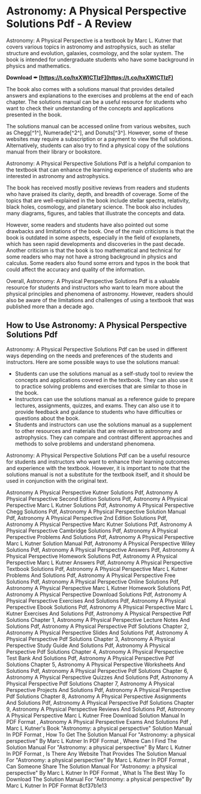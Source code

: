 # Astronomy: A Physical Perspective Solutions Pdf - A Review
 
Astronomy: A Physical Perspective is a textbook by Marc L. Kutner that covers various topics in astronomy and astrophysics, such as stellar structure and evolution, galaxies, cosmology, and the solar system. The book is intended for undergraduate students who have some background in physics and mathematics.
 
**Download ✒ [https://t.co/hxXWICTlzF](https://t.co/hxXWICTlzF)**


 
The book also comes with a solutions manual that provides detailed answers and explanations to the exercises and problems at the end of each chapter. The solutions manual can be a useful resource for students who want to check their understanding of the concepts and applications presented in the book.
 
The solutions manual can be accessed online from various websites, such as Chegg[^1^], Numerade[^2^], and Donuts[^3^]. However, some of these websites may require a subscription or a payment to view the full solutions. Alternatively, students can also try to find a physical copy of the solutions manual from their library or bookstore.
 
Astronomy: A Physical Perspective Solutions Pdf is a helpful companion to the textbook that can enhance the learning experience of students who are interested in astronomy and astrophysics.

The book has received mostly positive reviews from readers and students who have praised its clarity, depth, and breadth of coverage. Some of the topics that are well-explained in the book include stellar spectra, relativity, black holes, cosmology, and planetary science. The book also includes many diagrams, figures, and tables that illustrate the concepts and data.
 
However, some readers and students have also pointed out some drawbacks and limitations of the book. One of the main criticisms is that the book is outdated in some aspects, especially in the field of exoplanets, which has seen rapid developments and discoveries in the past decade. Another criticism is that the book is too mathematical and technical for some readers who may not have a strong background in physics and calculus. Some readers also found some errors and typos in the book that could affect the accuracy and quality of the information.
 
Overall, Astronomy: A Physical Perspective Solutions Pdf is a valuable resource for students and instructors who want to learn more about the physical principles and phenomena of astronomy. However, readers should also be aware of the limitations and challenges of using a textbook that was published more than a decade ago.

## How to Use Astronomy: A Physical Perspective Solutions Pdf
 
Astronomy: A Physical Perspective Solutions Pdf can be used in different ways depending on the needs and preferences of the students and instructors. Here are some possible ways to use the solutions manual:
 
- Students can use the solutions manual as a self-study tool to review the concepts and applications covered in the textbook. They can also use it to practice solving problems and exercises that are similar to those in the book.
- Instructors can use the solutions manual as a reference guide to prepare lectures, assignments, quizzes, and exams. They can also use it to provide feedback and guidance to students who have difficulties or questions about the book.
- Students and instructors can use the solutions manual as a supplement to other resources and materials that are relevant to astronomy and astrophysics. They can compare and contrast different approaches and methods to solve problems and understand phenomena.

Astronomy: A Physical Perspective Solutions Pdf can be a useful resource for students and instructors who want to enhance their learning outcomes and experience with the textbook. However, it is important to note that the solutions manual is not a substitute for the textbook itself, and it should be used in conjunction with the original text.
 
Astronomy A Physical Perspective Kutner Solutions Pdf,  Astronomy A Physical Perspective Second Edition Solutions Pdf,  Astronomy A Physical Perspective Marc L Kutner Solutions Pdf,  Astronomy A Physical Perspective Chegg Solutions Pdf,  Astronomy A Physical Perspective Solution Manual Pdf,  Astronomy A Physical Perspective 2nd Edition Solutions Pdf,  Astronomy A Physical Perspective Marc Kutner Solutions Pdf,  Astronomy A Physical Perspective Cambridge Solutions Pdf,  Astronomy A Physical Perspective Problems And Solutions Pdf,  Astronomy A Physical Perspective Marc L Kutner Solution Manual Pdf,  Astronomy A Physical Perspective Wiley Solutions Pdf,  Astronomy A Physical Perspective Answers Pdf,  Astronomy A Physical Perspective Homework Solutions Pdf,  Astronomy A Physical Perspective Marc L Kutner Answers Pdf,  Astronomy A Physical Perspective Textbook Solutions Pdf,  Astronomy A Physical Perspective Marc L Kutner Problems And Solutions Pdf,  Astronomy A Physical Perspective Free Solutions Pdf,  Astronomy A Physical Perspective Online Solutions Pdf,  Astronomy A Physical Perspective Marc L Kutner Homework Solutions Pdf,  Astronomy A Physical Perspective Download Solutions Pdf,  Astronomy A Physical Perspective Exercises And Solutions Pdf,  Astronomy A Physical Perspective Ebook Solutions Pdf,  Astronomy A Physical Perspective Marc L Kutner Exercises And Solutions Pdf,  Astronomy A Physical Perspective Pdf Solutions Chapter 1,  Astronomy A Physical Perspective Lecture Notes And Solutions Pdf,  Astronomy A Physical Perspective Pdf Solutions Chapter 2,  Astronomy A Physical Perspective Slides And Solutions Pdf,  Astronomy A Physical Perspective Pdf Solutions Chapter 3,  Astronomy A Physical Perspective Study Guide And Solutions Pdf,  Astronomy A Physical Perspective Pdf Solutions Chapter 4,  Astronomy A Physical Perspective Test Bank And Solutions Pdf,  Astronomy A Physical Perspective Pdf Solutions Chapter 5,  Astronomy A Physical Perspective Worksheets And Solutions Pdf,  Astronomy A Physical Perspective Pdf Solutions Chapter 6,  Astronomy A Physical Perspective Quizzes And Solutions Pdf,  Astronomy A Physical Perspective Pdf Solutions Chapter 7,  Astronomy A Physical Perspective Projects And Solutions Pdf,  Astronomy A Physical Perspective Pdf Solutions Chapter 8,  Astronomy A Physical Perspective Assignments And Solutions Pdf,  Astronomy A Physical Perspective Pdf Solutions Chapter 9,  Astronomy A Physical Perspective Reviews And Solutions Pdf,  Astronomy A Physical Perspective Marc L Kutner Free Download Solution Manual In PDF Format ,  Astronomy A Physical Perspective Exams And Solutions Pdf ,  Marc L Kutner's Book "Astronomy: a physical perspective" Solution Manual In PDF Format ,  How To Get The Solution Manual For "Astronomy: a physical perspective" By Marc L Kutner In PDF Format ,  Where Can I Find The Solution Manual For "Astronomy: a physical perspective" By Marc L Kutner In PDF Format ,  Is There Any Website That Provides The Solution Manual For "Astronomy: a physical perspective" By Marc L Kutner In PDF Format ,  Can Someone Share The Solution Manual For "Astronomy: a physical perspective" By Marc L Kutner In PDF Format ,  What Is The Best Way To Download The Solution Manual For "Astronomy: a physical perspective" By Marc L Kutner In PDF Format
 8cf37b1e13
 

